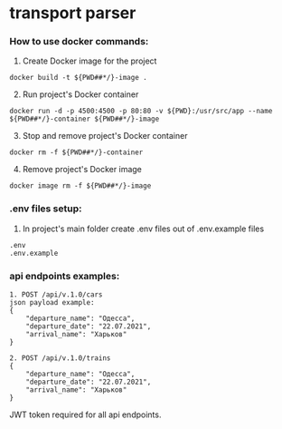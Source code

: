 # transport parser
### How to use docker commands:
1. Create Docker image for the project
```
docker build -t ${PWD##*/}-image .
```
2. Run project's Docker container
```
docker run -d -p 4500:4500 -p 80:80 -v ${PWD}:/usr/src/app --name ${PWD##*/}-container ${PWD##*/}-image
```
3. Stop and remove project's Docker container
```
docker rm -f ${PWD##*/}-container
```
4. Remove project's Docker image
```
docker image rm -f ${PWD##*/}-image
```
### .env files setup:
1. In project's main folder create .env files out of .env.example files
```
.env
.env.example
```
### api endpoints examples:
```
1. POST /api/v.1.0/cars
json payload example:
{
    "departure_name": "Одесса",
    "departure_date": "22.07.2021",
    "arrival_name": "Харьков"
}
```
```
2. POST /api/v.1.0/trains
{
    "departure_name": "Одесса",
    "departure_date": "22.07.2021",
    "arrival_name": "Харьков"
}
```
JWT token required for all api endpoints.